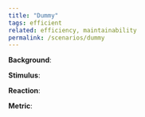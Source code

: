 ```yaml
---
title: "Dummy"
tags: efficient
related: efficiency, maintainability
permalink: /scenarios/dummy
---
```


<div class="quality-requirement" markdown="1">

**Background**: 

**Stimulus**: 

**Reaction**: 

**Metric**: 
</div><br>




